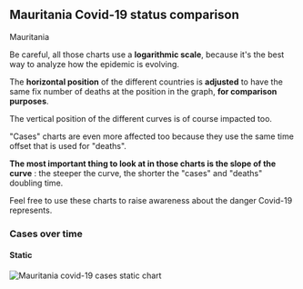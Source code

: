 ## Mauritania Covid-19 status comparison 

Mauritania



Be careful, all those charts use a **logarithmic scale**, because it's the best way to analyze how the epidemic is evolving.
 
The **horizontal position** of the different countries is **adjusted** to have the same fix number of deaths at the position in the graph, **for comparison purposes**.

The vertical position of the different curves is of course impacted too.

"Cases" charts are even more affected too because they use the same time offset that is used for "deaths".

**The most important thing to look at in those charts is the slope of the curve** : the steeper the curve, the shorter the "cases" and "deaths" doubling time.

Feel free to use these charts to raise awareness about the danger Covid-19 represents. 


 
### Cases over time
 
#### Static
![Mauritania covid-19 cases static chart](https://raw.githubusercontent.com/madlag/coronavirus_study/master/notebooks/graphs/2020-04-02/countries/Mauritania/2020-04-02_Mauritania_cases.png "Mauritania covid-19 cases static chart")   

